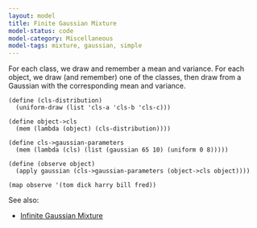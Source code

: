 ```yaml
---
layout: model
title: Finite Gaussian Mixture
model-status: code
model-category: Miscellaneous
model-tags: mixture, gaussian, simple
---
```


For each class, we draw and remember a mean and variance. For each object, we draw (and remember) one of the classes, then draw from a Gaussian with the corresponding mean and variance.

    (define (cls-distribution)
      (uniform-draw (list 'cls-a 'cls-b 'cls-c)))
    
    (define object->cls
      (mem (lambda (object) (cls-distribution))))
    
    (define cls->gaussian-parameters
      (mem (lambda (cls) (list (gaussian 65 10) (uniform 0 8)))))
    
    (define (observe object)
      (apply gaussian (cls->gaussian-parameters (object->cls object))))
    
    (map observe '(tom dick harry bill fred))

See also:

- [Infinite Gaussian Mixture](/models/infinite-gaussian-mixture.html)
